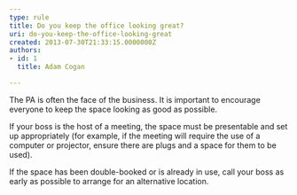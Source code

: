 ```yaml
---
type: rule
title: Do you keep the office looking great?
uri: do-you-keep-the-office-looking-great
created: 2013-07-30T21:33:15.0000000Z
authors:
- id: 1
  title: Adam Cogan

---
```


The PA is often the face of the business. It is important to encourage everyone to keep the space looking as good as possible.

If your boss is the host of a meeting, the space must be presentable and set up appropriately (for example, if the meeting will require the use of a computer or projector, ensure there are plugs and a space for them to be used).
  
If the space has been double-booked or is already in use, call your boss as early as possible to arrange for an alternative location.
